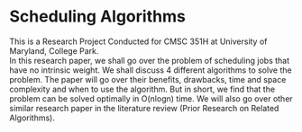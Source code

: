 # Scheduling Algorithms
This is a Research Project Conducted for CMSC 351H at University of Maryland, College Park.<br>
In this research paper, we shall go over the problem of scheduling jobs that have no intrinsic weight.
We shall discuss 4 different algorithms to solve the problem.
The paper will go over their benefits, drawbacks, time and space complexity and when to use the algorithm.
But in short, we find that the problem can be solved optimally in O(nlogn) time.
We will also go over other similar research paper in the literature review (Prior Research on Related Algorithms).
